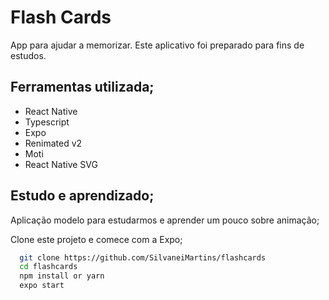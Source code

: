 # Flash Cards

App para ajudar a memorizar.
Este aplicativo foi preparado para fins de estudos.

## Ferramentas utilizada;

- React Native
- Typescript
- Expo
- Renimated v2
- Moti
- React Native SVG

## Estudo e aprendizado;

Aplicação modelo para estudarmos e aprender um pouco sobre animação;

Clone este projeto e comece com a Expo;
```bash
  git clone https://github.com/SilvaneiMartins/flashcards
  cd flashcards
  npm install or yarn
  expo start
```
